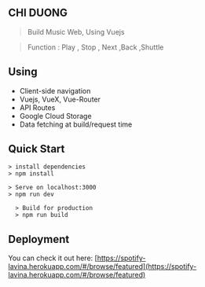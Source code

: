 ## CHI DUONG


> Build Music Web, Using Vuejs 

> Function : Play , Stop , Next ,Back ,Shuttle

## Using
-   Client-side navigation
-  Vuejs, VueX, Vue-Router
-   API Routes
-  Google Cloud Storage
-  Data fetching at build/request time

## Quick Start

    > install dependencies 
    > npm install
    
    > Serve on localhost:3000 
    > npm run dev
    
	  > Build for production
	  > npm run build


    
 ## Deployment
 You can check it out here: [https://spotify-lavina.herokuapp.com/#/browse/featured](https://spotify-lavina.herokuapp.com/#/browse/featured)

